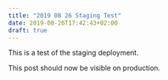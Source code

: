 ```yaml
---
title: "2019 08 26 Staging Test"
date: 2019-08-26T17:42:43+02:00
draft: true
---
```

This is a test of the staging deployment.

This post should now be visible on production.
